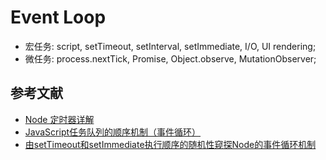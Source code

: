 # Event Loop

- 宏任务: script, setTimeout, setInterval, setImmediate, I/O, UI rendering;
- 微任务: process.nextTick, Promise, Object.observe, MutationObserver;

## 参考文献

- [Node 定时器详解](https://www.ruanyifeng.com/blog/2018/02/node-event-loop.html)
- [JavaScript任务队列的顺序机制（事件循环）](http://www.yangzicong.com/article/3)
- [由setTimeout和setImmediate执行顺序的随机性窥探Node的事件循环机制](https://segmentfault.com/a/1190000013102056)
